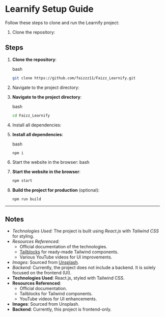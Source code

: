 # Learnify Setup Guide

Follow these steps to clone and run the Learnify project:

1. Clone the repository:
## Steps
1. **Clone the repository**:

   bash
   ```bash
   git clone https://github.com/faizzz11/Faizz_Learnify.git
   
   ```

2. Navigate to the project directory:
2. **Navigate to the project directory**:

   bash
   ```bash
   cd Faizz_Learnify
   
   ```

3. Install all dependencies:
3. **Install all dependencies**:

   bash
   ```bash
   npm i
   
   ```

4. Start the website in the browser:
   bash
4. **Start the website in the browser**:
   ```bash
   npm start

   ```
5. **Build the project for production** (optional):
   ```bash
   npm run build
   
   ```

---

## Notes

- *Technologies Used:* The project is built using *React.js* with *Tailwind CSS* for styling.
- *Resources Referenced:*
  - Official documentation of the technologies.
  - [Tailblocks](https://tailblocks.cc) for ready-made Tailwind components.
  - Various YouTube videos for UI improvements.
- *Images:* Sourced from [Unsplash](https://unsplash.com).
- *Backend:* Currently, the project does not include a backend. It is solely focused on the frontend (UI).
- **Technologies Used**: React.js, styled with Tailwind CSS.
- **Resources Referenced**:
  - Official documentation.
  - Tailblocks for Tailwind components.
  - YouTube videos for UI enhancements.
- **Images**: Sourced from Unsplash.
- **Backend**: Currently, this project is frontend-only.
